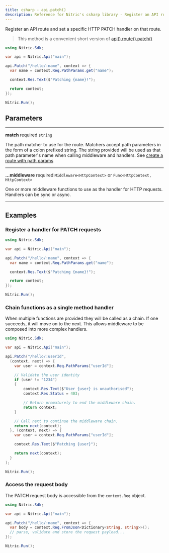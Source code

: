 ```yaml
---
title: csharp - api.patch()
description: Reference for Nitric's csharp library - Register an API route and set a specific HTTP PATCH handler on that route.
---
```


Register an API route and set a specific HTTP PATCH handler on that route.

> This method is a convenient short version of [api().route().patch()](./api-route-patch)

```csharp
using Nitric.Sdk;

var api = Nitric.Api("main");

api.Patch("/hello/:name", context => {
  var name = context.Req.PathParams.get("name");

  context.Res.Text($"Patching {name}!");

  return context;
});

Nitric.Run();
```

## Parameters

---

**match** required `string`

The path matcher to use for the route. Matchers accept path parameters in the form of a colon prefixed string. The string provided will be used as that path parameter's name when calling middleware and handlers. See [create a route with path params](#create-a-route-with-path-params)

---

**...middleware** required `Middleware<HttpContext>` or `Func<HttpContext, HttpContext>`

One or more middleware functions to use as the handler for HTTP requests. Handlers can be sync or async.

---

## Examples

### Register a handler for PATCH requests

```csharp
using Nitric.Sdk;

var api = Nitric.Api("main");

api.Patch("/hello/:name", context => {
  var name = context.Req.PathParams.get("name");

  context.Res.Text($"Patching {name}!");

  return context;
});

Nitric.Run();
```

### Chain functions as a single method handler

When multiple functions are provided they will be called as a chain. If one succeeds, it will move on to the next. This allows middleware to be composed into more complex handlers.

```csharp
using Nitric.Sdk;

var api = Nitric.Api("main");

api.Patch("/hello/:userId",
  (context, next) => {
    var user = context.Req.PathParams["userId"];

    // Validate the user identity
    if (user != "1234")
    {
        context.Res.Text($"User {user} is unauthorised");
        context.Res.Status = 403;

        // Return prematurely to end the middleware chain.
        return context;
    }

    // Call next to continue the middleware chain.
    return next(context);
  }, (context, next) => {
    var user = context.Req.PathParams["userId"];

    context.Res.Text($"Patching {user}");

    return next(context);
  }
);

Nitric.Run();
```

### Access the request body

The PATCH request body is accessible from the `context.Req` object.

```csharp
using Nitric.Sdk;

var api = Nitric.Api("main");

api.Patch("/hello/:name", context => {
  var body = context.Req.FromJson<Dictionary<string, string>>();
  // parse, validate and store the request payload...
});

Nitric.Run();
```
